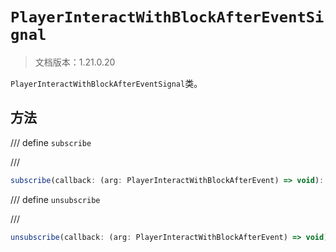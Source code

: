 # `PlayerInteractWithBlockAfterEventSignal`

> 文档版本：1.21.0.20

`PlayerInteractWithBlockAfterEventSignal`类。

## 方法

/// define
`subscribe`


///

```js
subscribe(callback: (arg: PlayerInteractWithBlockAfterEvent) => void): (arg: PlayerInteractWithBlockAfterEvent) => void
```


/// define
`unsubscribe`


///

```js
unsubscribe(callback: (arg: PlayerInteractWithBlockAfterEvent) => void): void
```

